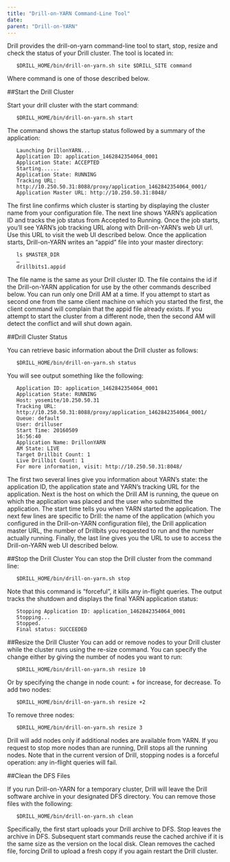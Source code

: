 ```yaml
---
title: "Drill-on-YARN Command-Line Tool"
date:  
parent: "Drill-on-YARN"
---  
```


Drill provides the drill-on-yarn command-line tool to start, stop, resize and check the status of your Drill cluster. The tool is located in:  

       $DRILL_HOME/bin/drill-on-yarn.sh site $DRILL_SITE command

Where command is one of those described below.  

##Start the Drill Cluster  

Start your drill cluster with the start command:  

       $DRILL_HOME/bin/drill-on-yarn.sh start  

The command shows the startup status followed by a summary of the application:  

       Launching DrillonYARN...
       Application ID: application_1462842354064_0001
       Application State: ACCEPTED
       Starting......
       Application State: RUNNING
       Tracking URL:
       http://10.250.50.31:8088/proxy/application_1462842354064_0001/
       Application Master URL: http://10.250.50.31:8048/


The first line confirms which cluster is starting by displaying the cluster name from your
configuration file. The next line shows YARN’s application ID and tracks the job status from
Accepted to Running. Once the job starts, you’ll see YARN’s job tracking URL along with
Drill-on-YARN’s web UI url. Use this URL to visit the web UI described below. Once the application starts, Drill-on-YARN writes an “appid” file into your master directory:  

       ls $MASTER_DIR
       …
       drillbits1.appid  

The file name is the same as your Drill cluster ID. The file contains the id if the Drill-on-YARN application for use by the other commands described below. You can run only one Drill AM at a time. If you attempt to start as second one from the same client machine on which you started the first, the client command will complain that the appid file already exists. If you attempt to start the cluster from a different node, then the second AM will detect the conflict and will shut down again.  

##Drill Cluster Status 

You can retrieve basic information about the Drill cluster as follows:

       $DRILL_HOME/bin/drill-on-yarn.sh status

You will see output something like the following:  

       Application ID: application_1462842354064_0001
       Application State: RUNNING
       Host: yosemite/10.250.50.31
       Tracking URL:
       http://10.250.50.31:8088/proxy/application_1462842354064_0001/
       Queue: default
       User: drilluser
       Start Time: 20160509
       16:56:40
       Application Name: DrillonYARN
       AM State: LIVE
       Target Drillbit Count: 1
       Live Drillbit Count: 1
       For more information, visit: http://10.250.50.31:8048/  


The first two several lines give you information about YARN’s state: the application ID, the
application state and YARN’s tracking URL for the application. Next is the host on which the Drill AM is running, the queue on which the application was placed and the user who submitted the application. The start time tells you when YARN started the application.
The next few lines are specific to Drill: the name of the application (which you configured in the Drill-on-YARN configuration file), the Drill application master URL, the number of Drillbits you requested to run and the number actually running. Finally, the last line gives you the URL to use to access the Drill-on-YARN web UI described below.  

##Stop the Drill Cluster
You can stop the Drill cluster from the command line:  

       $DRILL_HOME/bin/drill-on-yarn.sh stop  

Note that this command is “forceful”, it kills any in-flight queries. The output tracks the shutdown and displays the final YARN application status:  

       Stopping Application ID: application_1462842354064_0001
       Stopping...
       Stopped.
       Final status: SUCCEEDED  

##Resize the Drill Cluster
You can add or remove nodes to your Drill cluster while the cluster runs using the re-size
command. You can specify the change either by giving the number of nodes you want to run:  

       $DRILL_HOME/bin/drill-on-yarn.sh resize 10  

Or by specifying the change in node count: + for increase, for decrease. To add two nodes:  

       $DRILL_HOME/bin/drill-on-yarn.sh resize +2  

To remove three nodes:  

       $DRILL_HOME/bin/drill-on-yarn.sh resize 3  

Drill will add nodes only if additional nodes are available from YARN. If you request to stop more nodes than are running, Drill stops all the running nodes. Note that in the current version of Drill, stopping nodes is a forceful operation: any in-flight queries will fail.  

##Clean the DFS Files  

If you run Drill-on-YARN for a temporary cluster, Drill will leave the Drill software archive in your designated DFS directory. You can remove those files with the following:  

       $DRILL_HOME/bin/drill-on-yarn.sh clean  

Specifically, the first start uploads your Drill archive to DFS. Stop leaves the archive in DFS. Subsequent start commands reuse the cached archive if it is the same size as the version on the local disk. Clean removes the cached file, forcing Drill to upload a fresh copy if you again restart the Drill cluster.